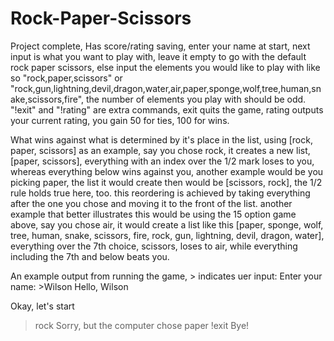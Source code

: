 # Rock-Paper-Scissors
Project complete, Has score/rating saving, enter your name at start, next input is what you want to play with, leave it empty to go with the default rock paper scissors, else input the elements you would like to play with like so "rock,paper,scissors" or "rock,gun,lightning,devil,dragon,water,air,paper,sponge,wolf,tree,human,snake,scissors,fire", the number of elements you play with should be odd. "!exit" and "!rating" are extra commands, exit quits the game, rating outputs your current rating, you gain 50 for ties, 100 for wins.

What wins against what is determined by it's place in the list, using [rock, paper, scissors] as an example, say you chose rock, it creates a new list, [paper, scissors], everything with an index over the 1/2 mark loses to you, whereas everything below wins against you, another example would be you picking paper, the list it would create then would be [scissors, rock], the 1/2 rule holds true here, too. this reordering is achieved by taking everything after the one you chose and moving it to the front of the list. another example that better illustrates this would be using the 15 option game above, say you chose air, it would create a list like this [paper, sponge, wolf, tree, human, snake, scissors, fire, rock, gun, lightning, devil, dragon, water], everything over the 7th choice, scissors, loses to air, while everything including the 7th and below beats you.

An example output from running the game, > indicates uer input:
Enter your name: >Wilson
Hello, Wilson
>
Okay, let's start
>rock
Sorry, but the computer chose paper
>!exit
Bye!
